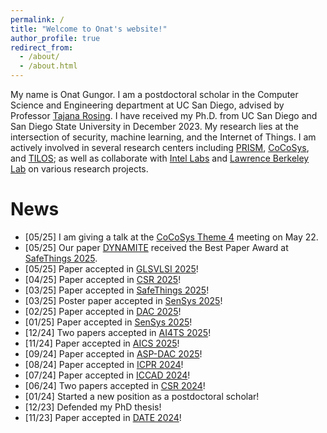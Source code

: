 ```yaml
---
permalink: /
title: "Welcome to Onat's website!"
author_profile: true
redirect_from: 
  - /about/
  - /about.html
---
```


My name is Onat Gungor. I am a postdoctoral scholar in the Computer Science and Engineering department at UC San Diego, advised by Professor [Tajana Rosing](https://cseweb.ucsd.edu/~trosing/). I have received my Ph.D. from UC San Diego and San Diego State University in December 2023. My research lies at the intersection of security, machine learning, and the Internet of Things. I am actively involved in several research centers including [PRISM](https://prism.ucsd.edu/), [CoCoSys](https://cocosys.ece.gatech.edu/), and [TILOS](https://tilos.ai/); as well as collaborate with [Intel Labs](https://www.intel.com/content/www/us/en/research/ai.html) and [Lawrence Berkeley Lab](https://www.es.net/) on various research projects.

News
======
* [05/25] I am giving a talk at the [CoCoSys Theme 4](https://cocosys.ece.gatech.edu/theme-4/) meeting on May 22.
* [05/25] Our paper [DYNAMITE](https://arxiv.org/abs/2504.13301) received the Best Paper Award at [SafeThings 2025](https://safethings25.ieee-security.org). 
* [05/25] Paper accepted in [GLSVLSI 2025](https://www.glsvlsi.org)!
* [04/25] Paper accepted in [CSR 2025](https://www.ieee-csr.org)!
* [03/25] Paper accepted in [SafeThings 2025](https://safethings25.ieee-security.org)!
* [03/25] Poster paper accepted in [SenSys 2025](https://sensys.acm.org/2025)!
* [02/25] Paper accepted in [DAC 2025](https://www.dac.com)!
* [01/25] Paper accepted in [SenSys 2025](https://sensys.acm.org/2025)!
* [12/24] Two papers accepted in [AI4TS 2025](https://ai4ts.github.io/aaai2025)!
* [11/24] Paper accepted in [AICS 2025](http://aics.site/AICS2025/)!
* [09/24] Paper accepted in [ASP-DAC 2025](https://www.aspdac.com/aspdac2025/)! 
* [08/24] Paper accepted in [ICPR 2024](https://icpr2024.org/)!
* [07/24] Paper accepted in [ICCAD 2024](https://2024.iccad.com/)!
* [06/24] Two papers accepted in [CSR 2024](https://www.ieee-csr.org/)!
* [01/24] Started a new position as a postdoctoral scholar!
* [12/23] Defended my PhD thesis! 
* [11/23] Paper accepted in [DATE 2024](https://www.date-conference.com/)!
